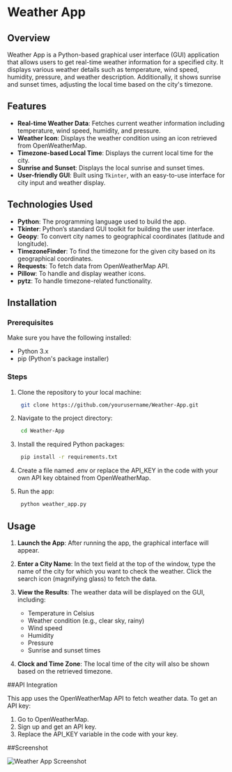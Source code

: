 # Weather App

## Overview

Weather App is a Python-based graphical user interface (GUI) application that allows users to get real-time weather information for a specified city. It displays various weather details such as temperature, wind speed, humidity, pressure, and weather description. Additionally, it shows sunrise and sunset times, adjusting the local time based on the city's timezone.

## Features

- **Real-time Weather Data**: Fetches current weather information including temperature, wind speed, humidity, and pressure.
- **Weather Icon**: Displays the weather condition using an icon retrieved from OpenWeatherMap.
- **Timezone-based Local Time**: Displays the current local time for the city.
- **Sunrise and Sunset**: Displays the local sunrise and sunset times.
- **User-friendly GUI**: Built using `Tkinter`, with an easy-to-use interface for city input and weather display.

## Technologies Used

- **Python**: The programming language used to build the app.
- **Tkinter**: Python’s standard GUI toolkit for building the user interface.
- **Geopy**: To convert city names to geographical coordinates (latitude and longitude).
- **TimezoneFinder**: To find the timezone for the given city based on its geographical coordinates.
- **Requests**: To fetch data from OpenWeatherMap API.
- **Pillow**: To handle and display weather icons.
- **pytz**: To handle timezone-related functionality.

## Installation

### Prerequisites

Make sure you have the following installed:

- Python 3.x
- pip (Python's package installer)

### Steps

1. Clone the repository to your local machine:
   ```bash
    git clone https://github.com/yourusername/Weather-App.git
   ```
2. Navigate to the project directory:

   ```bash
    cd Weather-App
   ```
3. Install the required Python packages:

   ```bash
    pip install -r requirements.txt
   ```
4. Create a file named .env or replace the API_KEY in the code with your own API key obtained from OpenWeatherMap.

5. Run the app:
   ```bash
    python weather_app.py
   ```
   
## Usage

1. **Launch the App**: After running the app, the graphical interface will appear.
   
2. **Enter a City Name**: In the text field at the top of the window, type the name of the city for which you want to check the weather. Click the search icon (magnifying glass) to fetch 
  the data.
  
3. **View the Results**: The weather data will be displayed on the GUI, including:
   - Temperature in Celsius
   - Weather condition (e.g., clear sky, rainy)
   - Wind speed
   - Humidity
   - Pressure
   - Sunrise and sunset times
 
4. **Clock and Time Zone**: The local time of the city will also be shown based on the retrieved timezone.

##API Integration

This app uses the OpenWeatherMap API to fetch weather data. To get an API key:
  1. Go to OpenWeatherMap.
  2. Sign up and get an API key.
  3. Replace the API_KEY variable in the code with your key.

##Screenshot

![Weather App Screenshot](initialscreen.png,finalscreen.png)

   
